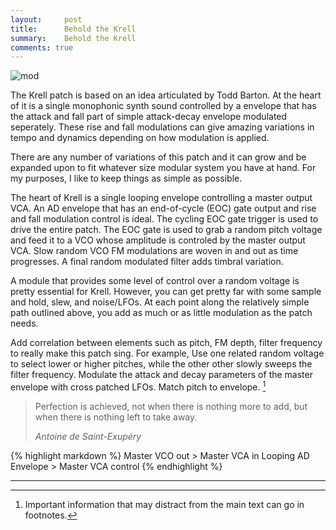 ```yaml
---
layout:     post
title:      Behold the Krell
summary:    Behold the Krell
comments: true
---
```

<img src="{{ site.baseurl }}/images/mod1.jpg" alt="mod" class="avatar" />

The Krell patch is based on an idea articulated by Todd Barton. At the heart of it is a single monophonic synth sound controlled by a envelope that has the attack and fall part of simple attack-decay envelope modulated seperately. These rise and fall modulations can give amazing variations in tempo and dynamics depending on how modulation is applied.

There are any number of variations of this patch and it can grow and be expanded upon to fit whatever size modular system you have at hand. For my purposes, I like to keep things as simple as possible.

The heart of Krell is a single looping envelope controlling a master output VCA. An AD envelope that has an end-of-cycle (EOC) gate output and rise and fall modulation control is ideal. The cycling EOC gate trigger is used to drive the entire patch. The EOC gate is used to grab a random pitch voltage and feed it to a VCO whose amplitude is controled by the master output VCA. Slow random VCO FM modulations are woven in and out as time progresses. A final random modulated filter adds timbral variation. 

A module that provides some level of control over a random voltage is pretty essential for Krell. However, you can get pretty far with some sample and hold, slew, and noise/LFOs. At each point along the relatively simple path outlined above, you add as much or as little modulation as the patch needs.

Add correlation between elements such as pitch, FM depth, filter frequency to really make this patch sing. For example, Use one related random voltage to select lower or higher pitches, while the other other slowly sweeps the filter frequency. Modulate the attack and decay parameters of the master envelope with cross patched  LFOs. Match pitch to envelope. [^1]

<blockquote>
  <p>
    Perfection is achieved, not when there is nothing more to add, but when there is nothing left to take away.
  </p>
  <footer><cite title="Antoine de Saint-Exupéry">Antoine de Saint-Exupéry</cite></footer>
</blockquote>

{% highlight markdown %}
Master VCO out > Master VCA in
Looping AD Envelope > Master VCA control
{% endhighlight %}


---
[^1]: Important information that may distract from the main text can go in footnotes.